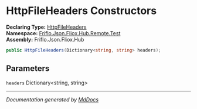﻿<!--  
  <auto-generated>   
    The contents of this file were generated by a tool.  
    Changes to this file may be list if the file is regenerated  
  </auto-generated>   
-->

# HttpFileHeaders Constructors

**Declaring Type:** [HttpFileHeaders](../index.md)  
**Namespace:** [Friflo.Json.Fliox.Hub.Remote.Test](../../index.md)  
**Assembly:** Friflo.Json.Fliox.Hub

```csharp
public HttpFileHeaders(Dictionary<string, string> headers);
```

## Parameters

`headers`  Dictionary\<string, string\>

___

*Documentation generated by [MdDocs](https://github.com/ap0llo/mddocs)*
